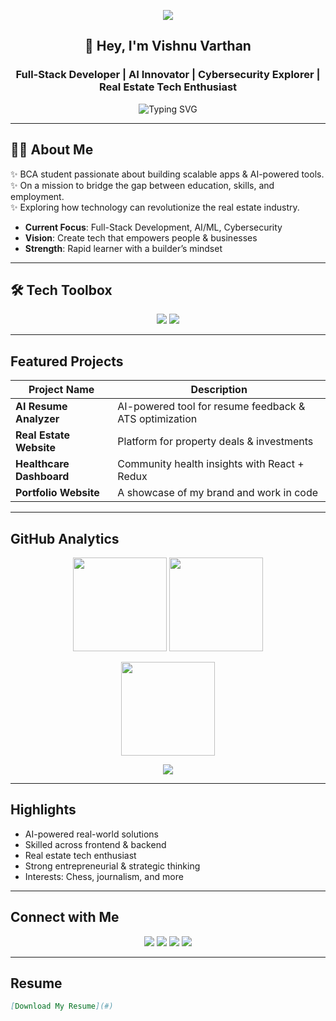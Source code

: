 <!-- 🚀 Advanced GitHub Profile README for Vishnu Varthan -->

<p align="center">
  <img src="https://capsule-render.vercel.app/api?type=waving&color=00C4FF&height=200&section=header&text=Vishnu%20Varthan&fontSize=50&fontColor=ffffff&animation=fadeIn&fontAlignY=38"/>
</p>

<h2 align="center">👋 Hey, I'm Vishnu Varthan</h2>
<h3 align="center">Full-Stack Developer | AI Innovator | Cybersecurity Explorer | Real Estate Tech Enthusiast</h3>

<p align="center">
  <img src="https://readme-typing-svg.herokuapp.com?font=Fira+Code&size=22&pause=1000&color=FFD700&width=700&lines=Turning+Ideas+into+Code;Solving+Job-Skill+Mismatch+with+AI;Blending+Tech+%26+Real+Estate;Always+Learning%2C+Always+Building" alt="Typing SVG" />
</p>

---

## 🧑‍💼 About Me

✨ BCA student passionate about building scalable apps & AI-powered tools.  
✨ On a mission to bridge the gap between education, skills, and employment.  
✨ Exploring how technology can revolutionize the real estate industry.

- **Current Focus**: Full-Stack Development, AI/ML, Cybersecurity  
- **Vision**: Create tech that empowers people & businesses  
- **Strength**: Rapid learner with a builder’s mindset  

---

## 🛠 Tech Toolbox 

<p align="center">
  <img src="https://skillicons.dev/icons?i=cpp,python,java,js,ts,html,css,react,redux,nodejs,express,mongodb,mysql,tailwind" />
  <img src="https://skillicons.dev/icons?i=git,github,vscode,figma,ps,linux" />
</p>

---

##  Featured Projects

| Project Name           | Description                                      |
|------------------------|--------------------------------------------------|
| **AI Resume Analyzer** | AI-powered tool for resume feedback & ATS optimization |
| **Real Estate Website**| Platform for property deals & investments        |
| **Healthcare Dashboard**| Community health insights with React + Redux     |
| **Portfolio Website**   | A showcase of my brand and work in code         |

---

##  GitHub Analytics

<p align="center">
  <img src="https://github-readme-stats.vercel.app/api?username=Vishnu-Varthan1&show_icons=true&theme=tokyonight&count_private=true" height="150"/>
  <img src="https://github-readme-stats.vercel.app/api/top-langs/?username=Vishnu-Varthan1&layout=compact&theme=tokyonight" height="150"/>
</p>

<p align="center">
  <img src="https://github-readme-streak-stats.herokuapp.com/?user=Vishnu-Varthan1&theme=tokyonight" height="150"/>
</p>

<p align="center">
  <img src="https://github-profile-trophy.vercel.app/?username=Vishnu-Varthan1&theme=tokyonight&no-frame=true&no-bg=true&margin-w=15&row=1" />
</p>

---

##  Highlights

- AI-powered real-world solutions  
- Skilled across frontend & backend  
- Real estate tech enthusiast  
- Strong entrepreneurial & strategic thinking  
- Interests: Chess, journalism, and more  

---

##  Connect with Me

<p align="center">
  <a href="https://www.linkedin.com/in/vishnuvarthanentrepreneur/" target="_blank"><img src="https://img.shields.io/badge/LinkedIn-0A66C2?logo=linkedin&logoColor=white" /></a>
  <a href="mailto:vishnuvarthan814@gmail.com"><img src="https://img.shields.io/badge/Email-D14836?logo=gmail&logoColor=white" /></a>
  <a href="https://github.com/Vishnu-Varthan1" target="_blank"><img src="https://img.shields.io/badge/GitHub-171515?logo=github&logoColor=white" /></a>
  <!-- Optionally, add or remove Twitter if used -->
  <a href="https://twitter.com/YOUR_TWITTER" target="_blank"><img src="https://img.shields.io/badge/Twitter-1DA1F2?logo=twitter&logoColor=white" /></a>
</p>

---

##  Resume

```markdown
[Download My Resume](#)
